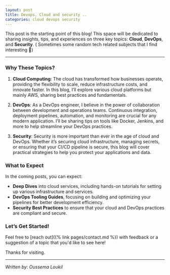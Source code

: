 ```yaml
---
layout: post
title: Devops, Cloud and security .. 
categories: cloud devops security
---
```


This post is the starting point of this blog! This space will be dedicated to sharing insights, tips, and experiences on three key topics: **Cloud**, **DevOps**, and **Security**. ( Sometimes some random tech related subjects that I find interesting 🤫)

-----

### Why These Topics?

1. **Cloud Computing**: The cloud has transformed how businesses operate, providing the flexibility to scale, reduce infrastructure costs, and innovate faster. In this blog, I’ll explore various cloud platforms but mainly AWS, sharing best practices and fundamentals.

2. **DevOps**: As a DevOps engineer, I believe in the power of collaboration between development and operations teams. Continuous integration, deployment pipelines, automation, and monitoring are crucial for any modern application. I’ll be sharing tips on tools like Docker, Jenkins, and more to help streamline your DevOps practices.

3. **Security**: Security is more important than ever in the age of cloud and DevOps. Whether it’s securing cloud infrastructure, managing secrets, or ensuring that your CI/CD pipeline is secure, this blog will cover practical strategies to help you protect your applications and data.

### What to Expect

In the coming posts, you can expect:
- **Deep Dives** into cloud services, including hands-on tutorials for setting up various infrastructure and services.
- **DevOps Tooling Guides**, focusing on building and optimizing your pipelines for better development efficiency.
- **Security Best Practices** to ensure that your cloud and DevOps practices are compliant and secure.

### Let’s Get Started!

Feel free to [reach out]({% link pages/contact.md %}) with feedback or a suggestion of a topic that you'd like to see here!

Thanks for visiting.

---
*Written by: Oussema Loukil*
